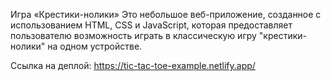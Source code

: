 Игра «Крестики-нолики»
Это небольшое веб-приложение, созданное с использованием HTML, CSS и JavaScript, которая предоставляет пользователю возможность играть в классическую игру "крестики-нолики" на одном устройстве.

Ссылка на деплой:
https://tic-tac-toe-example.netlify.app/
